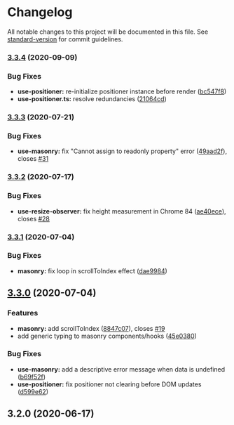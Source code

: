 # Changelog

All notable changes to this project will be documented in this file. See [standard-version](https://github.com/conventional-changelog/standard-version) for commit guidelines.

### [3.3.4](https://github.com/jaredLunde/masonic/compare/v3.3.3...v3.3.4) (2020-09-09)

### Bug Fixes

- **use-positioner:** re-initialize positioner instance before render ([bc547f8](https://github.com/jaredLunde/masonic/commit/bc547f85b3dd4e2126ee4483ed64828b3452e420))
- **use-positioner.ts:** resolve redundancies ([21064cd](https://github.com/jaredLunde/masonic/commit/21064cdaeb4dd1e860ef7faab5be6b8986394578))

### [3.3.3](https://github.com/jaredLunde/masonic/compare/v3.3.2...v3.3.3) (2020-07-21)

### Bug Fixes

- **use-masonry:** fix "Cannot assign to readonly property" error ([49aad2f](https://github.com/jaredLunde/masonic/commit/49aad2f210b434dd3aec91fd320a007b21267df8)), closes [#31](https://github.com/jaredLunde/masonic/issues/31)

### [3.3.2](https://github.com/jaredLunde/masonic/compare/v3.3.1...v3.3.2) (2020-07-17)

### Bug Fixes

- **use-resize-observer:** fix height measurement in Chrome 84 ([ae40ece](https://github.com/jaredLunde/masonic/commit/ae40ecec906340b9fb17821acab471f5820091c1)), closes [#28](https://github.com/jaredLunde/masonic/issues/28)

### [3.3.1](https://github.com/jaredLunde/masonic/compare/v3.3.0...v3.3.1) (2020-07-04)

### Bug Fixes

- **masonry:** fix loop in scrollToIndex effect ([dae9984](https://github.com/jaredLunde/masonic/commit/dae99847fe29d7c9b50141f8035968143680b292))

## [3.3.0](https://github.com/jaredLunde/masonic/compare/v3.2.0...v3.3.0) (2020-07-04)

### Features

- **masonry:** add scrollToIndex ([8847c07](https://github.com/jaredLunde/masonic/commit/8847c074dd171fd2a53cc9fec2aae76e814e0aa2)), closes [#19](https://github.com/jaredLunde/masonic/issues/19)
- add generic typing to masonry components/hooks ([45e0380](https://github.com/jaredLunde/masonic/commit/45e0380f0b366c1729436fe6d7370ae3fd36fdf2))

### Bug Fixes

- **use-masonry:** add a descriptive error message when data is undefined ([b69f52f](https://github.com/jaredLunde/masonic/commit/b69f52f6821ac9cd95bfa6bf97a81a9efba008c2))
- **use-positioner:** fix positioner not clearing before DOM updates ([d599e62](https://github.com/jaredLunde/masonic/commit/d599e62b29f31153343c9a83c87134c5144ecb8d))

## 3.2.0 (2020-06-17)
